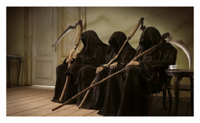 

![](https://github.com/nondejus/hilversum-hate-media/blob/main/zaaien%20koesteren%20oogsten/ArtBoard%20Image%20(11).jpg) 
